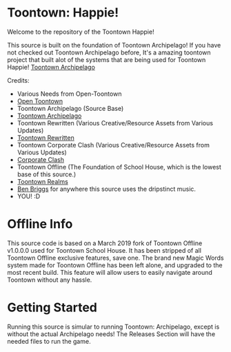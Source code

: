 # Toontown: Happie!
Welcome to the repository of the Toontown Happie!

This source is built on the foundation of Toontown Archipelago! If you have not checked out Toontown Archipelago before, It's a amazing toontown project that built alot of the systems that are being used for Toontown Happie!
[Toontown Archipelago](https://github.com/toontown-archipelago/toontown-archipelago)

Credits:
- Various Needs from Open-Toontown
- [Open Toontown](https://github.com/open-toontown/)
- Toontown Archipelago (Source Base)
- [Toontown Archipelago](https://github.com/toontown-archipelago/toontown-archipelago)
- Toontown Rewritten (Various Creative/Resource Assets from Various Updates)
- [Toontown Rewritten](https://www.toontownrewritten.com/)
- Toontown Corporate Clash (Various Creative/Resource Assets from Various Updates)
- [Corporate Clash](https://corporateclash.net/)
- Toontown Offline (The Foundation of School House, which is the lowest base of this source.)
- [Toontown Realms](https://toontownrealms.com/)
- [Ben Briggs](https://www.youtube.com/@benbriggsmusic) for anywhere this source uses the dripstinct music.
- YOU! :D

# Offline Info
This source code is based on a March 2019 fork of Toontown Offline v1.0.0.0 used for Toontown School House. 
It has been stripped of all Toontown Offline exclusive features, save one. The brand new Magic Words system made for 
Toontown Offline has been left alone, and upgraded to the most recent build. This feature will allow users to easily navigate around Toontown without any hassle.

# Getting Started
Running this source is simular to running Toontown: Archipelago, except is without the actual Archipelago needs!
The Releases Section will have the needed files to run the game.